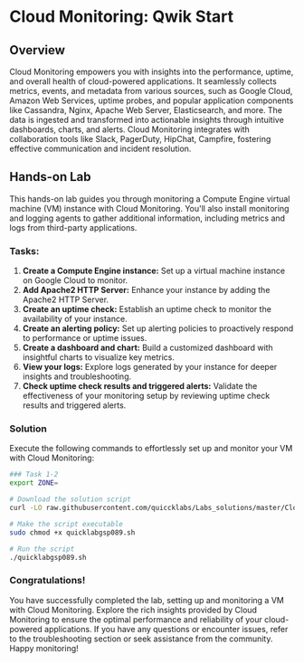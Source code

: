 # Cloud Monitoring: Qwik Start

## Overview
Cloud Monitoring empowers you with insights into the performance, uptime, and overall health of cloud-powered applications. It seamlessly collects metrics, events, and metadata from various sources, such as Google Cloud, Amazon Web Services, uptime probes, and popular application components like Cassandra, Nginx, Apache Web Server, Elasticsearch, and more. The data is ingested and transformed into actionable insights through intuitive dashboards, charts, and alerts. Cloud Monitoring integrates with collaboration tools like Slack, PagerDuty, HipChat, Campfire, fostering effective communication and incident resolution.

## Hands-on Lab
This hands-on lab guides you through monitoring a Compute Engine virtual machine (VM) instance with Cloud Monitoring. You'll also install monitoring and logging agents to gather additional information, including metrics and logs from third-party applications.

### Tasks:
1. **Create a Compute Engine instance:** Set up a virtual machine instance on Google Cloud to monitor.
2. **Add Apache2 HTTP Server:** Enhance your instance by adding the Apache2 HTTP Server.
3. **Create an uptime check:** Establish an uptime check to monitor the availability of your instance.
4. **Create an alerting policy:** Set up alerting policies to proactively respond to performance or uptime issues.
5. **Create a dashboard and chart:** Build a customized dashboard with insightful charts to visualize key metrics.
6. **View your logs:** Explore logs generated by your instance for deeper insights and troubleshooting.
7. **Check uptime check results and triggered alerts:** Validate the effectiveness of your monitoring setup by reviewing uptime check results and triggered alerts.

### Solution
Execute the following commands to effortlessly set up and monitor your VM with Cloud Monitoring:

```bash
### Task 1-2
export ZONE=

# Download the solution script
curl -LO raw.githubusercontent.com/quiccklabs/Labs_solutions/master/Cloud%20Monitoring%20Qwik%20Start/quicklabgsp089.sh

# Make the script executable
sudo chmod +x quicklabgsp089.sh

# Run the script
./quicklabgsp089.sh
```

### Congratulations!
You have successfully completed the lab, setting up and monitoring a VM with Cloud Monitoring. Explore the rich insights provided by Cloud Monitoring to ensure the optimal performance and reliability of your cloud-powered applications. If you have any questions or encounter issues, refer to the troubleshooting section or seek assistance from the community. Happy monitoring!